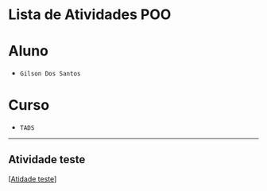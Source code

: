 # Lista de Atividades POO

# Aluno
* `Gilson Dos Santos` 

# Curso
* `TADS`

<hr>

## Atividade teste

[[Atidade teste](https://github.com/gil779023/prog-orient-objt-java-2023/blob/main/Atividade%20teste/notbook/AtvTeste%20(6).ipynb)]
